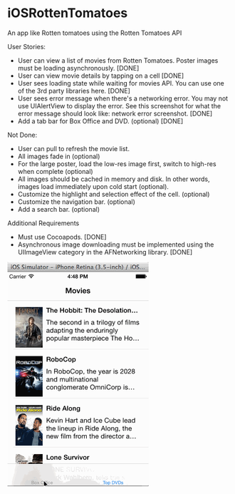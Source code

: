 iOSRottenTomatoes
=================

An app like Rotten tomatoes using the Rotten Tomatoes API

User Stories:

- User can view a list of movies from Rotten Tomatoes.  Poster images must be loading asynchronously. [DONE]
- User can view movie details by tapping on a cell [DONE]
- User sees loading state while waiting for movies API.  You can use one of the 3rd party libraries here. [DONE]
- User sees error message when there's a networking error.  You may not use UIAlertView to display the error.  See this screenshot for what the error message should look like: network error screenshot. [DONE]
- Add a tab bar for Box Office and DVD. (optional) [DONE]
    
Not Done:
- User can pull to refresh the movie list. 
- All images fade in (optional) 
- For the large poster, load the low-res image first, switch to high-res when complete (optional)
- All images should be cached in memory and disk. In other words, images load immediately upon cold start (optional).
- Customize the highlight and selection effect of the cell. (optional)
- Customize the navigation bar. (optional)
- Add a search bar. (optional)

Additional Requirements

- Must use Cocoapods. [DONE]
- Asynchronous image downloading must be implemented using the UIImageView category in the AFNetworking library. [DONE]

![video walkthrough](RottenTomatoes.gif)
